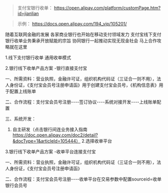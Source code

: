 >支付宝银行收单： https://open.alipay.com/platform/customPage.htm?id=jianlian

>  示例： https://docs.open.alipay.com/194_vip/105201/



随着互联网金融的发展
各家商业银行也开始在移动支付领域发力 
支付宝线下支付银行收单业务秉承开放赋能的宗旨
协同银行一起推动实现无现金社会
马上合作攻略就在这里

1.线下支付银行收单
通用收单模式



2.银行线下收单产品方案
-银行直接支付宝


一、所需资料：营业执照，金融许可证，组织机构代码证（三证合一则不用），法人身份证，《支付宝会员号注册申请函》用于创建支付宝会员号，《机构信息表》用于配置上线账单

二、合作流程：支付宝会员号注册----签订协议----系统对接开发----上线账单配置

三、系统开发：
1. 自主研发（点击银行间连业务接入指南 https://doc.open.alipay.com/doc2/detail?&docType=1&articleId=105444）
  2.选择收单平台



3.银行线下收单产品方案
-收单平台连接支付宝


一、所需资料：营业执照，金融许可证，组织机构代码证（三证合一则不用），法人身份证，《支付宝会员号注册申请函》

二、合作流程：支付宝会员号注册----收单平台在交易参数中配置sourceid=收单银行会员号

